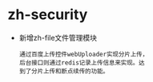 # zh-security
- 新增zh-file文件管理模块

      通过百度上传控件webUploader实现分片上传，
      后台接口则通过redis记录上传信息来实现。达
      到了分片上传和断点续传的功能。
